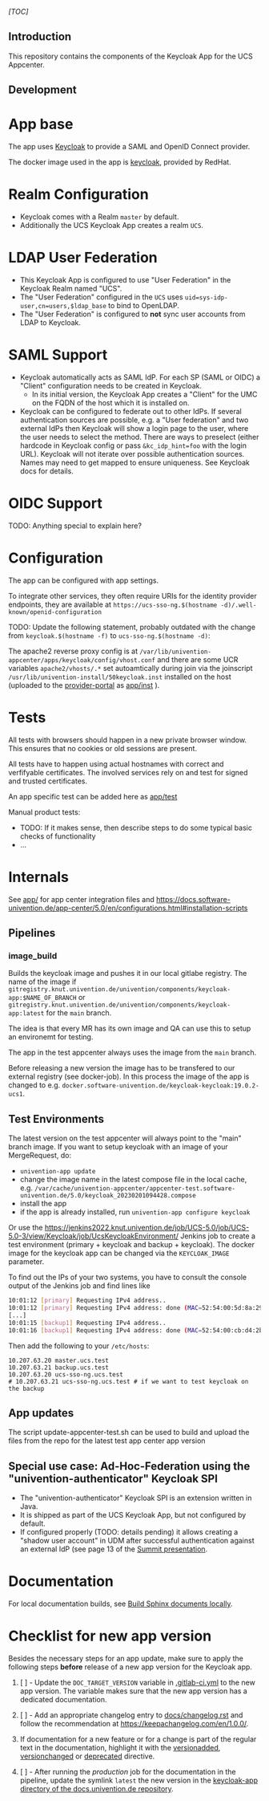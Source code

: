 _[TOC]_

## Introduction

This repository contains the components of the Keycloak App for the UCS Appcenter.

## Development
# App base

The app uses [Keycloak](https://www.keycloak.org/docs/17.0/) to provide a SAML and OpenID Connect provider.

The docker image used in the app is [keycloak](https://quay.io/repository/keycloak/keycloak?tab=tags), provided by RedHat.

# Realm Configuration

* Keycloak comes with a Realm `master` by default.
* Additionally the UCS Keycloak App creates a realm `UCS`.

# LDAP User Federation

* This Keycloak App is configured to use "User Federation" in the Keycloak Realm named "UCS".
* The "User Federation" configured in the `UCS` uses `uid=sys-idp-user,cn=users,$ldap_base` to bind to OpenLDAP.
* The "User Federation" is configured to **not** sync user accounts from LDAP to Keycloak.

# SAML Support

* Keycloak automatically acts as SAML IdP. For each SP (SAML or OIDC) a "Client" configuration needs to be created
  in Keycloak.
    * In its initial version, the Keycloak App creates a "Client" for the UMC on the FQDN of the host
      which it is installed on.
* Keycloak can be configured to federate out to other IdPs. If several authentication sources are possible,
  e.g. a "User federation" and two external IdPs then Keycloak will show a login page to the user, where the user
  needs to select the method. There are ways to preselect (either hardcode in Keycloak config or pass `&kc_idp_hint=foo`
  with the login URL). Keycloak will not iterate over possible authentication sources. Names may need to get
  mapped to ensure uniqueness. See Keycloak docs for details.

# OIDC Support

TODO: Anything special to explain here?

# Configuration

The app can be configured with app settings.

To integrate other services, they often require URIs for the identity provider endpoints, they are available at `https://ucs-sso-ng.$(hostname -d)/.well-known/openid-configuration`

TODO: Update the following statement, probably outdated with the change from `keycloak.$(hostname -f)` to `ucs-sso-ng.$(hostname -d)`:

The apache2 reverse proxy config is at `/var/lib/univention-appcenter/apps/keycloak/config/vhost.conf` and there are some UCR variables `apache2/vhosts/.*` set autoamtically during join via the joinscript `/usr/lib/univention-install/50keycloak.inst` installed on the host (uploaded to the [provider-portal](https://provider-portal.software-univention.de) as [app/inst](app/inst) ).

# Tests

All tests with browsers should happen in a new private browser window. This ensures that no cookies or old sessions are present.

All tests have to happen using actual hostnames with correct and verfifyable certificates. The involved services rely on and test for signed and trusted certificates.

An app specific test can be added here as [app/test](app/test)

Manual product tests:
- TODO: If it makes sense, then describe steps to do some typical basic checks of functionality
- ...

# Internals

See [app/](app/) for app center integration files and
https://docs.software-univention.de/app-center/5.0/en/configurations.html#installation-scripts

## Pipelines

### image_build

Builds the keycloak image and pushes it in our local gitlabe registry.
The name of the image if `gitregistry.knut.univention.de/univention/components/keycloak-app:$NAME_OF_BRANCH`
or `gitregistry.knut.univention.de/univention/components/keycloak-app:latest` for the `main` branch.

The idea is that every MR has its own image and QA can use this
to setup an environemt for testing.

The app in the test appcenter always uses the image from the `main` branch.

Before releasing a new version the image has to be transfered to our external
registry (see docker-job). In this process the image of the app is changed to
e.g. `docker.software-univention.de/keycloak-keycloak:19.0.2-ucs1`.

## Test Environments

The latest version on the test appcenter will always point to the "main" branch image. If
you want to setup keycloak with an image of your MergeRequest, do:
* `univention-app update`
* change the image name in the latest compose file in the local cache, e.g.  `/var/cache/univention-appcenter/appcenter-test.software-univention.de/5.0/keycloak_20230201094428.compose`
* install the app
* if the app is already installed, run `univention-app configure keycloak`

Or use the https://jenkins2022.knut.univention.de/job/UCS-5.0/job/UCS-5.0-3/view/Keycloak/job/UcsKeycloakEnvironment/ Jenkins job
to create a test environment (primary + keycloak and backup + keycloak). The docker image for the keycloak app can be changed via
the `KEYCLOAK_IMAGE` parameter.

To find out the IPs of your two systems, you have to consult the console output of the Jenkins job and find lines like
```sh
10:01:12 [primary] Requesting IPv4 address..
10:01:12 [primary] Requesting IPv4 address: done (MAC=52:54:00:5d:8a:29  IPv4=10.207.183.251)
[...]
10:01:15 [backup1] Requesting IPv4 address..
10:01:16 [backup1] Requesting IPv4 address: done (MAC=52:54:00:cb:d4:2b  IPv4=10.207.183.252)
```

Then add the following to your `/etc/hosts`:
```
10.207.63.20 master.ucs.test
10.207.63.21 backup.ucs.test
10.207.63.20 ucs-sso-ng.ucs.test
# 10.207.63.21 ucs-sso-ng.ucs.test # if we want to test keycloak on the backup
```


## App updates

The script update-appcenter-test.sh can be used to build and upload the files from the repo for the latest test app center app version

## Special use case: Ad-Hoc-Federation using the "univention-authenticator" Keycloak SPI
* The "univention-authenticator" Keycloak SPI is an extension written in Java.
* It is shipped as part of the UCS Keycloak App, but not configured by default.
* If configured properly (TODO: details pending) it allows creating a "shadow user account" in UDM after
  successful authentication against an external IdP (see page 13 of the [Summit presentation](https://www.slideshare.net/Univention/modularisierung-und-containerisierung-von-ucs).

# Documentation

For local documentation builds, see [Build Sphinx documents
locally](https://hutten.knut.univention.de/mediawiki/index.php/Build_Sphinx_documents_locally).

# Checklist for new app version

Besides the necessary steps for an app update, make sure to apply the following
steps **before** release of a new app version for the Keycloak app.

1. [ ] - Update the `DOC_TARGET_VERSION` variable in
   [.gitlab-ci.yml](.gitlab-ci.yml) to the new app version. The variable makes
   sure that the new app version has a dedicated documentation.

2. [ ] - Add an appropriate changelog entry to
   [docs/changelog.rst](docs/changelog.rst) and follow the recommendation at
   https://keepachangelog.com/en/1.0.0/.

3. If documentation for a new feature or for a change is part of the regular
   text in the documentation, highlight it with the
   [versionadded](https://www.sphinx-doc.org/en/master/usage/restructuredtext/directives.html#directive-versionadded),
   [versionchanged](https://www.sphinx-doc.org/en/master/usage/restructuredtext/directives.html#directive-versionchanged)
   or
   [deprecated](https://www.sphinx-doc.org/en/master/usage/restructuredtext/directives.html#directive-deprecated)
   directive.

4. [ ] - After running the *production* job for the documentation in the
   pipeline, update the symlink `latest` the new version in the [keycloak-app
   directory of the docs.univention.de
   repository](https://git.knut.univention.de/univention/docs.univention.de/-/tree/master/keycloak-app).
